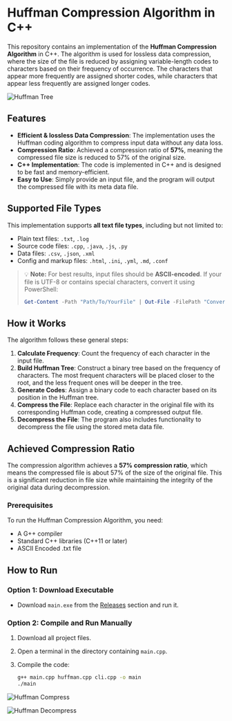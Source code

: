 # Huffman Compression Algorithm in C++

This repository contains an implementation of the **Huffman Compression Algorithm** in C++. The algorithm is used for lossless data compression, where the size of the file is reduced by assigning variable-length codes to characters based on their frequency of occurrence. The characters that appear more frequently are assigned shorter codes, while characters that appear less frequently are assigned longer codes.

![Huffman Tree](https://upload.wikimedia.org/wikipedia/commons/thumb/8/82/Huffman_tree_2.svg/1920px-Huffman_tree_2.svg.png)


## Features

- **Efficient & lossless Data Compression**: The implementation uses the Huffman coding algorithm to compress input data without any data loss.
- **Compression Ratio**: Achieved a compression ratio of **57%**, meaning the compressed file size is reduced to 57% of the original size.
- **C++ Implementation**: The code is implemented in C++ and is designed to be fast and memory-efficient.
- **Easy to Use**: Simply provide an input file, and the program will output the compressed file with its meta data file.

## Supported File Types

This implementation supports **all text file types**, including but not limited to:

- Plain text files: `.txt`, `.log`
- Source code files: `.cpp`, `.java`, `.js`, `.py`
- Data files: `.csv`, `.json`, `.xml`
- Config and markup files: `.html`, `.ini`, `.yml`, `.md`, `.conf`

> 💡 **Note:** For best results, input files should be **ASCII-encoded**. If your file is UTF-8 or contains special characters, convert it using PowerShell:
>
> ```powershell
> Get-Content -Path "Path/To/YourFile" | Out-File -FilePath "ConvertedFile.txt" -Encoding ASCII
> ```

## How it Works

The algorithm follows these general steps:

1. **Calculate Frequency**: Count the frequency of each character in the input file.
2. **Build Huffman Tree**: Construct a binary tree based on the frequency of characters. The most frequent characters will be placed closer to the root, and the less frequent ones will be deeper in the tree.
3. **Generate Codes**: Assign a binary code to each character based on its position in the Huffman tree.
4. **Compress the File**: Replace each character in the original file with its corresponding Huffman code, creating a compressed output file.
5. **Decompress the File**: The program also includes functionality to decompress the file using the stored meta data file.

## Achieved Compression Ratio

The compression algorithm achieves a **57% compression ratio**, which means the compressed file is about 57% of the size of the original file. This is a significant reduction in file size while maintaining the integrity of the original data during decompression.

### Prerequisites

To run the Huffman Compression Algorithm, you need:

- A G++ compiler
- Standard C++ libraries (C++11 or later)
- ASCII Encoded .txt file

## How to Run

### Option 1: Download Executable

- Download `main.exe` from the [Releases](#) section and run it.

### Option 2: Compile and Run Manually

1. Download all project files.
2. Open a terminal in the directory containing `main.cpp`.
3. Compile the code:

   ```bash
   g++ main.cpp huffman.cpp cli.cpp -o main
   ./main

![Huffman Compress](https://github.com/Nikhil-karoriya/Huffman-Compression/blob/f98968ee7c6c8b45045edd8935c3536e526bd406/Images/Screenshot%202025-01-04%20145550.png)

![Huffman Decompress](https://github.com/Nikhil-karoriya/Huffman-Compression/blob/f98968ee7c6c8b45045edd8935c3536e526bd406/Images/Screenshot%202025-01-04%20145636.png)
